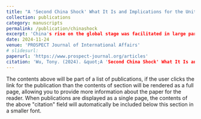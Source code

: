 ```yaml
---
title: "A 'Second China Shock' What It Is and Implications for the United States"
collection: publications
category: manuscripts
permalink: /publication/chinashock
excerpt: 'China's rise on the global stage was facilitated in large part by an artificial export surge, the effects of which was dubbed the 'China Shock.' Now, with the country facing strong economic headwinds, Chinese leaders are trying to craft another export surge to revive growth. The U.S. may be in for another round of job loss and political turmoil.'
date: 2024-11-24
venue: 'PROSPECT Journal of International Affairs'
# slidesurl:
paperurl: 'https://www.prospect-journal.org/articles'
citation: 'Wu, Tony. (2024). &quot;A 'Second China Shock' What It Is and Implications for the United States.&quot; <i>PROSPECT Journal of International Affairs 1</i>. 1(1).'
---
```


The contents above will be part of a list of publications, if the user clicks the link for the publication than the contents of section will be rendered as a full page, allowing you to provide more information about the paper for the reader. When publications are displayed as a single page, the contents of the above "citation" field will automatically be included below this section in a smaller font.
